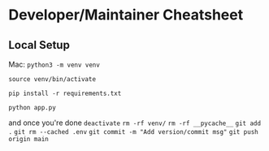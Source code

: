 # Developer/Maintainer Cheatsheet

## Local Setup

Mac:
`python3 -m venv venv`

`source venv/bin/activate`

`pip install -r requirements.txt`

`python app.py`

and once you're done
`deactivate`
`rm -rf venv/`
`rm -rf __pycache__`
`git add .`
`git rm --cached .env`
`git commit -m "Add version/commit msg"`
`git push origin main`
